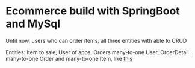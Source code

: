 # Ecommerce build with SpringBoot and MySql

Until now, users who can order items, all three entities with able to CRUD

Entities:
Item to sale, User of apps, Orders many-to-one User, OrderDetail many-to-one Order and many-to-one Item, like [this](https://dbdiagram.io/d/5eb7a2ea39d18f5553fef55c)

